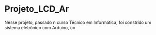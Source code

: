 # Projeto_LCD_Ar
Nesse projeto, passado n curso Técnico em Informática, foi constrído um sistema eletrônico com Arduino, co
